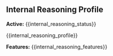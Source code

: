 ## Internal Reasoning Profile
**Active:** {{internal_reasoning_status}}

{{internal_reasoning_profile}}

**Features:** {{internal_reasoning_features}}
